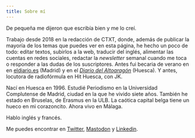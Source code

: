```yaml
---
title: Sobre mí
---
```


De pequeña me dijeron que escribía bien y me lo creí. 

Trabajo desde 2018 en la redacción de CTXT, donde, además de publicar la mayoría de los temas que puedes ver en esta página, he hecho un poco de todo: editar textos, subirlos a la web, traducir del inglés, alimentar las cuentas en redes sociales, redactar la _newsletter_ semanal cuando me toca o responder a las dudas de los suscriptores. Antes fui becaria de verano en en [eldiario.es](https://www.eldiario.es/) (Madrid) y en el [_Diario del Altoaragón_](https://www.diariodelaltoaragon.es/) (Huesca). Y antes, locutora de radiofórmula en Hit Huesca, con JK.

Nací en Huesca en 1996. Estudié Periodismo en la Universidad Complutense de Madrid, ciudad en la que he vivido siete años. También he estado en Bruselas, de Erasmus en la ULB. La caótica capital belga tiene un hueco en mi corazoncito. Ahora vivo en Málaga.

Hablo inglés y francés. 

Me puedes encontrar en [Twitter](https://twitter.com/elena_sg), [Mastodon](https://mastodon.world/@elenadesus) y [Linkedin](https://es.linkedin.com/in/elena-de-sus-gobantes-43410bba). 
